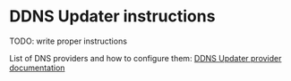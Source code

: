 # DDNS Updater instructions

  TODO: write proper instructions

List of DNS providers and how to configure them: [DDNS Updater provider documentation](https://github.com/qdm12/ddns-updater/tree/master/docs)
